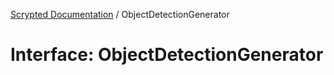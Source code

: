 [Scrypted Documentation](../globals.md) / ObjectDetectionGenerator

# Interface: ObjectDetectionGenerator
